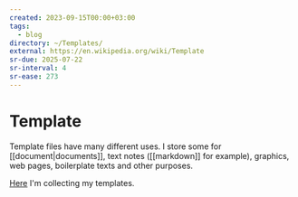 ```yaml
---
created: 2023-09-15T00:00+03:00
tags:
  - blog
directory: ~/Templates/
external: https://en.wikipedia.org/wiki/Template
sr-due: 2025-07-22
sr-interval: 4
sr-ease: 273
---
```


# Template

Template files have many different uses. I store some for [[document|documents]], text notes ([[markdown]] for example), graphics, web pages, boilerplate texts and other purposes.

[Here](file://home/inom/Templates/) I'm collecting my templates.
